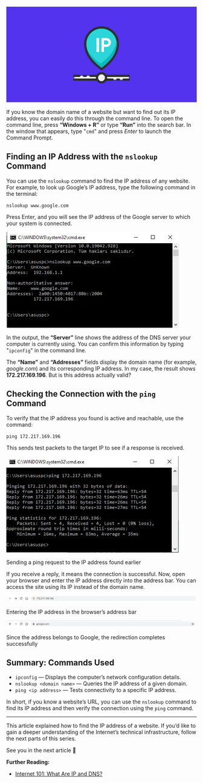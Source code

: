 ![internet](/img/ip.png)

If you know the domain name of a website but want to find out its IP address, you can easily do this through the command line. To open the command line, press **“Windows + R”** or type **“Run”** into the search bar. In the window that appears, type "`cmd`" and press _Enter_ to launch the Command Prompt.

## Finding an IP Address with the `nslookup` Command

You can use the `nslookup` command to find the IP address of any website. For example, to look up Google’s IP address, type the following command in the terminal:

```
nslookup www.google.com
```

Press Enter, and you will see the IP address of the Google server to which your system is connected.

![internet](/img/how-to-find-ip/3.png)

In the output, the **“Server”** line shows the address of the DNS server your computer is currently using. You can confirm this information by typing "`ipconfig`" in the command line.

The **“Name”** and **“Addresses”** fields display the domain name (for example, _google.com_) and its corresponding IP address. In my case, the result shows **172.217.169.196**. But is this address actually valid?

## Checking the Connection with the `ping` Command

To verify that the IP address you found is active and reachable, use the command:

```
ping 172.217.169.196
```

This sends test packets to the target IP to see if a response is received.

![internet](/img/how-to-find-ip/4.png)

Sending a ping request to the IP address found earlier

If you receive a reply, it means the connection is successful. Now, open your browser and enter the IP address directly into the address bar. You can access the site using its IP instead of the domain name.

![internet](/img/how-to-find-ip/5.png)

Entering the IP address in the browser’s address bar

![internet](/img/how-to-find-ip/6.png)

Since the address belongs to Google, the redirection completes successfully

## Summary: Commands Used

- `ipconfig` — Displays the computer’s network configuration details.
- `nslookup <domain name>` — Queries the IP address of a given domain.
- `ping <ip address>` — Tests connectivity to a specific IP address.

In short, if you know a website’s URL, you can use the `nslookup` command to find its IP address and then verify the connection using the `ping` command.

---

This article explained how to find the IP address of a website. If you’d like to gain a deeper understanding of the Internet’s technical infrastructure, follow the next parts of this series.

See you in the next article 👋

**Further Reading:**

- [Internet 101: What Are IP and DNS?](https://aysedemirel.github.io/article/ip-dns)
